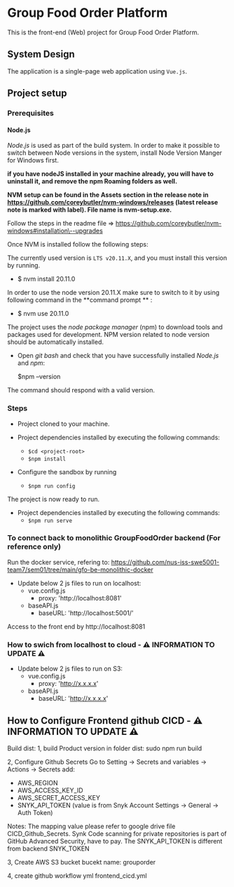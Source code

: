 # Group Food Order Platform

This is the front-end (Web) project for Group Food Order Platform.

## System Design

The application is a single-page web application using `Vue.js`.

<!-- TODO: Considering using the webpack for package, sass for styling and jest for unit testing -->

## Project setup

### Prerequisites

#### Node.js

*Node.js* is used as part of the build system. In order to make it possible to switch between Node versions in the
system, install Node Version Manger for Windows first.

**if you have nodeJS installed in your machine already, you will have to uninstall it, and remove the npm Roaming
folders as well.**

**NVM setup can be found in the Assets section in the release note
in https://github.com/coreybutler/nvm-windows/releases (latest release note is marked with label). File
name is nvm-setup.exe.**

Follow the steps in the readme file => https://github.com/coreybutler/nvm-windows#installation\--upgrades

Once NVM is installed follow the following steps:

The currently used version is `LTS v20.11.X`, and you must install this version by running.

* $ nvm install 20.11.0

In order to use the node version 20.11.X make sure to switch to it by using following command in the **command prompt
** :

* $ nvm use 20.11.0

The project uses the *node package manager* (npm) to download tools and packages used for development. NPM version
related to node version should be automatically installed.

* Open *git bash* and check that you have successfully installed *Node.js* and *npm*:

  $npm –version

The command should respond with a valid version.

### Steps

- Project cloned to your machine.

- Project dependencies installed by executing the following commands:
   - `$cd <project-root>`
   - `$npm install`

- Configure the sandbox by running
  - `$npm run config`

The project is now ready to run.

- Project dependencies installed by executing the following commands:
   - `$npm run serve`

### To connect back to monolithic GroupFoodOrder backend (For reference only)

Run the docker service, refering to: https://github.com/nus-iss-swe5001-team7/sem01/tree/main/gfo-be-monolithic-docker

- Update below 2 js files to run on localhost:
  - vue.config.js
    - proxy: 'http://localhost:8081'
  - baseAPI.js
    - baseURL: 'http://localhost:5001/'
   
Access to the front end by http://localhost:8081

### How to swich from localhost to cloud - ⚠️ INFORMATION TO UPDATE ⚠️
- Update below 2 js files to run on S3:
  - vue.config.js
    - proxy: 'http://x.x.x.x'
  - baseAPI.js
    - baseURL: 'http://x.x.x.x'

## How to Configure Frontend github CICD - ⚠️ INFORMATION TO UPDATE ⚠️
Build dist:
1, build Product version in folder dist:
sudo npm run build

2, Configure Github Secrets
Go to Setting -> Secrets and variables -> Actions -> Secrets add:
- AWS_REGION
- AWS_ACCESS_KEY_ID
- AWS_SECRET_ACCESS_KEY
- SNYK_API_TOKEN (value is from Snyk Account Settings -> General -> Auth Token)

Notes:
The mapping value please refer to google drive file CICD_Github_Secrets.
Synk Code scanning for private repositories is part of GitHub Advanced Security, have to pay.
The SNYK_API_TOKEN is different from backend SNYK_TOKEN

3, Create AWS S3 bucket
bucekt name: grouporder

4, create github workflow yml
frontend_cicd.yml

